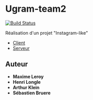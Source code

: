 # Ugram-team2

[![Build Status](https://travis-ci.com/GLO3112-H19/ugram-team-2.svg?token=qkZrcjjGhbW5zaQAueky&branch=master)](https://travis-ci.com/GLO3112-H19/ugram-team-2)

Réalisation d'un projet "Instagram-like"

* [Client](./client/)
* [Serveur](./server/)

## Auteur

* **Maxime Leroy**
* **Henri Longle**
* **Arthur Klein**
* **Sébastien Bruere**
